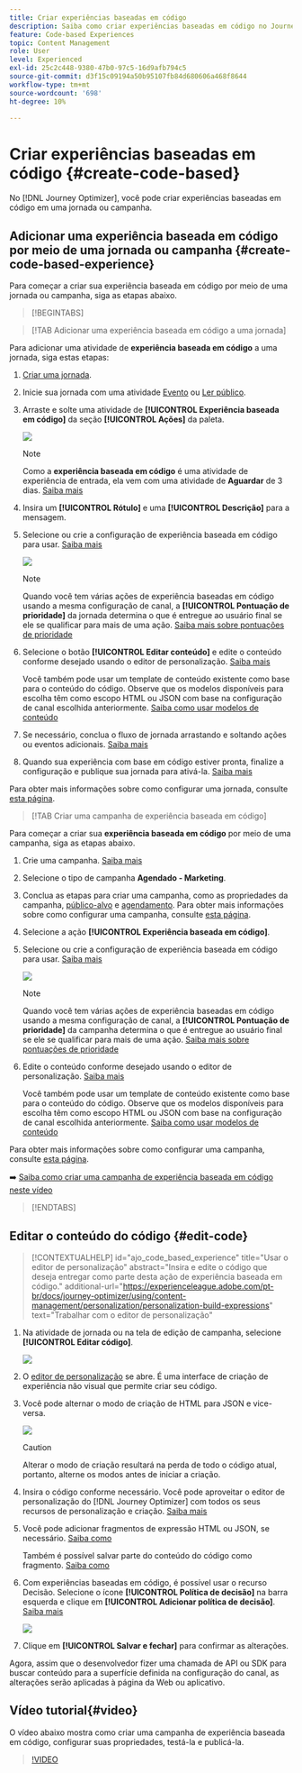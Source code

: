 ```yaml
---
title: Criar experiências baseadas em código
description: Saiba como criar experiências baseadas em código no Journey Optimizer
feature: Code-based Experiences
topic: Content Management
role: User
level: Experienced
exl-id: 25c2c448-9380-47b0-97c5-16d9afb794c5
source-git-commit: d3f15c09194a50b95107fb84d680606a468f8644
workflow-type: tm+mt
source-wordcount: '698'
ht-degree: 10%

---
```


# Criar experiências baseadas em código {#create-code-based}

No [!DNL Journey Optimizer], você pode criar experiências baseadas em código em uma jornada ou campanha.

## Adicionar uma experiência baseada em código por meio de uma jornada ou campanha {#create-code-based-experience}

Para começar a criar sua experiência baseada em código por meio de uma jornada ou campanha, siga as etapas abaixo.

>[!BEGINTABS]

>[!TAB Adicionar uma experiência baseada em código a uma jornada]

Para adicionar uma atividade de **experiência baseada em código** a uma jornada, siga estas etapas:

1. [Criar uma jornada](../building-journeys/journey-gs.md).

1. Inicie sua jornada com uma atividade [Evento](../building-journeys/general-events.md) ou [Ler público](../building-journeys/read-audience.md).

1. Arraste e solte uma atividade de **[!UICONTROL Experiência baseada em código]** da seção **[!UICONTROL Ações]** da paleta.

   ![](assets/code-based-activity-journey.png)

   >[!NOTE]
   >
   >Como a **experiência baseada em código** é uma atividade de experiência de entrada, ela vem com uma atividade de **Aguardar** de 3 dias. [Saiba mais](../building-journeys/wait-activity.md#auto-wait-node)

1. Insira um **[!UICONTROL Rótulo]** e uma **[!UICONTROL Descrição]** para a mensagem.

1. Selecione ou crie a configuração de experiência baseada em código para usar. [Saiba mais](code-based-configuration.md)

   ![](assets/code-based-activity-config.png)

   >[!NOTE]
   >
   >Quando você tem várias ações de experiência baseadas em código usando a mesma configuração de canal, a **[!UICONTROL Pontuação de prioridade]** da jornada determina o que é entregue ao usuário final se ele se qualificar para mais de uma ação. [Saiba mais sobre pontuações de prioridade](../conflict-prioritization/priority-scores.md)

1. Selecione o botão **[!UICONTROL Editar conteúdo]** e edite o conteúdo conforme desejado usando o editor de personalização. [Saiba mais](#edit-code)

   Você também pode usar um template de conteúdo existente como base para o conteúdo do código. Observe que os modelos disponíveis para escolha têm como escopo HTML ou JSON com base na configuração de canal escolhida anteriormente. [Saiba como usar modelos de conteúdo](../content-management/use-content-templates.md)

1. Se necessário, conclua o fluxo de jornada arrastando e soltando ações ou eventos adicionais. [Saiba mais](../building-journeys/about-journey-activities.md)

1. Quando sua experiência com base em código estiver pronta, finalize a configuração e publique sua jornada para ativá-la. [Saiba mais](../building-journeys/publishing-the-journey.md)

Para obter mais informações sobre como configurar uma jornada, consulte [esta página](../building-journeys/journey-gs.md).

>[!TAB Criar uma campanha de experiência baseada em código]

Para começar a criar sua **experiência baseada em código** por meio de uma campanha, siga as etapas abaixo.

1. Crie uma campanha. [Saiba mais](../campaigns/create-campaign.md)

1. Selecione o tipo de campanha **Agendado - Marketing**.

1. Conclua as etapas para criar uma campanha, como as propriedades da campanha, [público-alvo](../audience/about-audiences.md) e [agendamento](../campaigns/create-campaign.md#schedule). Para obter mais informações sobre como configurar uma campanha, consulte [esta página](../campaigns/get-started-with-campaigns.md).

1. Selecione a ação **[!UICONTROL Experiência baseada em código]**.

1. Selecione ou crie a configuração de experiência baseada em código para usar. [Saiba mais](code-based-configuration.md)

   ![](assets/code-based-campaign-surface.png)

   >[!NOTE]
   >
   >Quando você tem várias ações de experiência baseadas em código usando a mesma configuração de canal, a **[!UICONTROL Pontuação de prioridade]** da campanha determina o que é entregue ao usuário final se ele se qualificar para mais de uma ação. [Saiba mais sobre pontuações de prioridade](../conflict-prioritization/priority-scores.md)

1. Edite o conteúdo conforme desejado usando o editor de personalização. [Saiba mais](#edit-code)

   Você também pode usar um template de conteúdo existente como base para o conteúdo do código. Observe que os modelos disponíveis para escolha têm como escopo HTML ou JSON com base na configuração de canal escolhida anteriormente. [Saiba como usar modelos de conteúdo](../content-management/use-content-templates.md)

   <!--![](assets/code-based-campaign-edit-content.png)-->

Para obter mais informações sobre como configurar uma campanha, consulte [esta página](../campaigns/get-started-with-campaigns.md).

➡️ [Saiba como criar uma campanha de experiência baseada em código neste vídeo](#video)

>[!ENDTABS]

## Editar o conteúdo do código {#edit-code}

>[!CONTEXTUALHELP]
>id="ajo_code_based_experience"
>title="Usar o editor de personalização"
>abstract="Insira e edite o código que deseja entregar como parte desta ação de experiência baseada em código."
>additional-url="https://experienceleague.adobe.com/pt-br/docs/journey-optimizer/using/content-management/personalization/personalization-build-expressions" text="Trabalhar com o editor de personalização"

1. Na atividade de jornada ou na tela de edição de campanha, selecione **[!UICONTROL Editar código]**.

   ![](assets/code-based-campaign-edit-code.png)

1. O [editor de personalização](../personalization/personalization-build-expressions.md) se abre. É uma interface de criação de experiência não visual que permite criar seu código.

1. Você pode alternar o modo de criação de HTML para JSON e vice-versa.

   ![](assets/code-based-campaign-code-editor.png)

   >[!CAUTION]
   >
   >Alterar o modo de criação resultará na perda de todo o código atual, portanto, alterne os modos antes de iniciar a criação.

1. Insira o código conforme necessário. Você pode aproveitar o editor de personalização do [!DNL Journey Optimizer] com todos os seus recursos de personalização e criação. [Saiba mais](../personalization/personalization-build-expressions.md)

1. Você pode adicionar fragmentos de expressão HTML ou JSON, se necessário. [Saiba como](../personalization/use-expression-fragments.md)

   Também é possível salvar parte do conteúdo do código como fragmento. [Saiba como](../content-management/fragments.md#save-as-expression-fragment)

1. Com experiências baseadas em código, é possível usar o recurso Decisão. Selecione o ícone **[!UICONTROL Política de decisão]** na barra esquerda e clique em **[!UICONTROL Adicionar política de decisão]**. [Saiba mais](../experience-decisioning/create-decision.md)

   ![](assets/code-based-campaign-create-decision.png)

1. Clique em **[!UICONTROL Salvar e fechar]** para confirmar as alterações.

Agora, assim que o desenvolvedor fizer uma chamada de API ou SDK para buscar conteúdo para a superfície definida na configuração do canal, as alterações serão aplicadas à página da Web ou aplicativo.

## Vídeo tutorial{#video}

O vídeo abaixo mostra como criar uma campanha de experiência baseada em código, configurar suas propriedades, testá-la e publicá-la.

>[!VIDEO](https://video.tv.adobe.com/v/3428868/?quality=12&learn=on)
